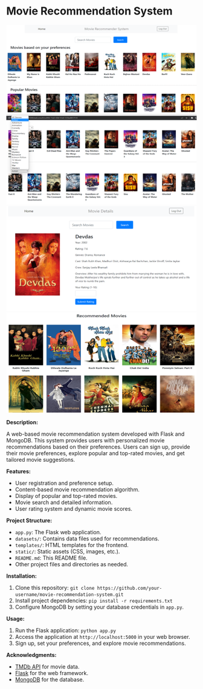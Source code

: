 # Movie Recommendation System

![Project Image](Picture1.png)
![Project Image](Picture2.png)
![Project Image](Picture3.png)
![Project Image](Picture4.png)


**Description:**

A web-based movie recommendation system developed with Flask and MongoDB. This system provides users with personalized movie recommendations based on their preferences. Users can sign up, provide their movie preferences, explore popular and top-rated movies, and get tailored movie suggestions.

**Features:**

- User registration and preference setup.
- Content-based movie recommendation algorithm.
- Display of popular and top-rated movies.
- Movie search and detailed information.
- User rating system and dynamic movie scores.

**Project Structure:**

- `app.py`: The Flask web application.
- `datasets/`: Contains data files used for recommendations.
- `templates/`: HTML templates for the frontend.
- `static/`: Static assets (CSS, images, etc.).
- `README.md`: This README file.
- Other project files and directories as needed.

**Installation:**

1. Clone this repository: `git clone https://github.com/your-username/movie-recommendation-system.git`
2. Install project dependencies: `pip install -r requirements.txt`
3. Configure MongoDB by setting your database credentials in `app.py`.

**Usage:**

1. Run the Flask application: `python app.py`
2. Access the application at `http://localhost:5000` in your web browser.
3. Sign up, set your preferences, and explore movie recommendations.

**Acknowledgments:**

- [TMDb API](https://www.themoviedb.org/documentation/api) for movie data.
- [Flask](https://flask.palletsprojects.com/) for the web framework.
- [MongoDB](https://www.mongodb.com/) for the database.



